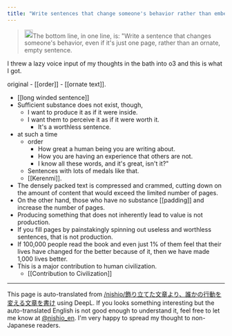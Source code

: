```yaml
---
title: "Write sentences that change someone's behavior rather than embellishments."
---
```


> <img src='https://scrapbox.io/api/pages/nishio-en/o3/icon' alt='o3.icon' height="19.5"/>The bottom line, in one line, is: "Write a sentence that changes someone's behavior, even if it's just one page, rather than an ornate, empty sentence.

I threw a lazy voice input of my thoughts in the bath into o3 and this is what I got.

original
    - [[order]]
    - [[ornate text]].
- [[long winded sentence]]
- Sufficient substance does not exist, though,
    - I want to produce it as if it were inside.
    - I want them to perceive it as if it were worth it.
        - It's a worthless sentence.
- at such a time
    - order
        - How great a human being you are writing about.
        - How you are having an experience that others are not.
        - I know all these words, and it's great, isn't it?"
    - Sentences with lots of medals like that.
    - [[Kerenmi]].
- The densely packed text is compressed and crammed, cutting down on the amount of content that would exceed the limited number of pages.
- On the other hand, those who have no substance [[padding]] and increase the number of pages.
- Producing something that does not inherently lead to value is not production.
- If you fill pages by painstakingly spinning out useless and worthless sentences, that is not production.
- If 100,000 people read the book and even just 1% of them feel that their lives have changed for the better because of it, then we have made 1,000 lives better.
- This is a major contribution to human civilization.
    - [[Contribution to Civilization]]

---
This page is auto-translated from [/nishio/飾り立てた文章より、誰かの行動を変える文章を書け](https://scrapbox.io/nishio/飾り立てた文章より、誰かの行動を変える文章を書け) using DeepL. If you looks something interesting but the auto-translated English is not good enough to understand it, feel free to let me know at [@nishio_en](https://twitter.com/nishio_en). I'm very happy to spread my thought to non-Japanese readers.